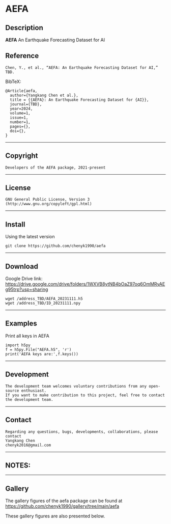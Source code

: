 # AEFA

## Description

**AEFA** An Earthquake Forecasting Dataset for AI

## Reference
	Chen, Y., et al., “AEFA: An Earthquake Forecasting Dataset for AI,” TBD.

    
BibTeX:

	@Article{aefa,
	  author={Yangkang Chen et al.},
	  title = {{AEFA}: An Earthquake Forecasting Dataset for {AI}},
	  journal={TBD},
	  year=2024,
	  volume=1,
	  issue=1,
	  number=1,
	  pages={},
	  doi={},
	}

-----------
## Copyright
    Developers of the AEFA package, 2021-present
-----------

## License
    GNU General Public License, Version 3
    (http://www.gnu.org/copyleft/gpl.html)   

-----------

## Install
Using the latest version

    git clone https://github.com/chenyk1990/aefa

-----------
## Download

Google Drive link: https://drive.google.com/drive/folders/1WXVB8ytNB4bOaZ97oq6OmMRyAEg95trp?usp=sharing

	wget /address_TBD/AEFA_20231111.h5
	wget /address_TBD/ID_20231111.npy

-----------
## Examples
Print all keys in AEFA

	import h5py
	f = h5py.File("AEFA.h5", 'r')
	print('AEFA keys are:',f.keys())
	
-----------
## Development
    The development team welcomes voluntary contributions from any open-source enthusiast. 
    If you want to make contribution to this project, feel free to contact the development team. 

-----------
## Contact
    Regarding any questions, bugs, developments, collaborations, please contact  
    Yangkang Chen
    chenyk2016@gmail.com

-----------
## NOTES:

-----------
## Gallery
The gallery figures of the aefa package can be found at
    https://github.com/chenyk1990/gallery/tree/main/aefa

These gallery figures are also presented below. 


<!-- 
A sample signal waveform Generated by [test_signal.py](https://github.com/chenyk1990/aefa/tree/main/demos/test_signal.py)
<img src='https://github.com/chenyk1990/gallery/blob/main/aefa/signal-texnet2023ncwh-PB10.png' alt='Slicing' width=960/>

A sample noise waveform Generated by [test_noise.py](https://github.com/chenyk1990/aefa/tree/main/demos/test_noise.py)
<img src='https://github.com/chenyk1990/gallery/blob/main/aefa/noise-24634-PECS.png' alt='Slicing' width=960/>

Waveforms of an arbitrary TexNet event extracted from AEFA Generated by [test_event.py](https://github.com/chenyk1990/aefa/tree/main/demos/test_event.py)
<img src='https://github.com/chenyk1990/gallery/blob/main/aefa/texnet2020kijr-Z.png' alt='Slicing' width=960/>
 -->

